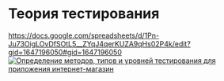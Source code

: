 # Теория тестирования
https://docs.google.com/spreadsheets/d/1Pn-Ju73OigLOvDfSOtL5__ZYqJ4qerKUZA9qHs02P4k/edit?gid=1647196050#gid=1647196050
[![Определение методов, типов и уровней тестирования для приложения интернет-магазин](https://img.shields.io/badge/twitter-1DA1F2?style=for-the-badge&logo=twitter&logoColor=white)](https://twitter.com/https://docs.google.com/spreadsheets/d/1Pn-Ju73OigLOvDfSOtL5__ZYqJ4qerKUZA9qHs02P4k/edit?gid=1647196050#gid=1647196050)
